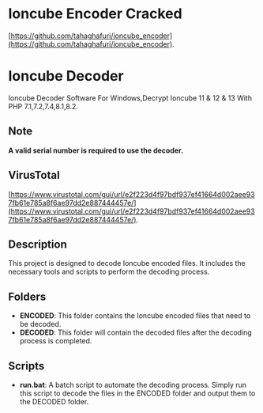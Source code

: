 # Ioncube Encoder Cracked
[https://github.com/tahaghafuri/ioncube_encoder](https://github.com/tahaghafuri/ioncube_encoder).

# Ioncube Decoder
Ioncube Decoder Software For Windows,Decrypt Ioncube 11 & 12 & 13 With PHP 7.1,7.2,7.4,8.1,8.2.

## Note
<b>A valid serial number is required to use the decoder.</b>

## VirusTotal
[https://www.virustotal.com/gui/url/e2f223d4f97bdf937ef41664d002aee937fb61e785a8f6ae97dd2e887444457e/](https://www.virustotal.com/gui/url/e2f223d4f97bdf937ef41664d002aee937fb61e785a8f6ae97dd2e887444457e/).

## Description
This project is designed to decode Ioncube encoded files. It includes the necessary tools and scripts to perform the decoding process.

## Folders
- **ENCODED**: This folder contains the Ioncube encoded files that need to be decoded.
- **DECODED**: This folder will contain the decoded files after the decoding process is completed.

## Scripts
- **run.bat**: A batch script to automate the decoding process. Simply run this script to decode the files in the ENCODED folder and output them to the DECODED folder.
